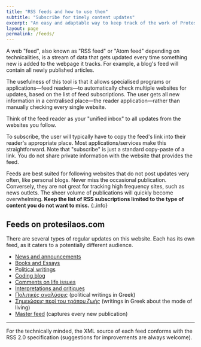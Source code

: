 ```yaml
---
title: "RSS feeds and how to use them"
subtitle: "Subscribe for timely content updates"
excerpt: "An easy and adaptable way to keep track of the work of Protesilaos Stavrou."
layout: page
permalink: /feeds/
---
```


A web "feed", also known as "RSS feed" or "Atom feed" depending on
technicalities, is a stream of data that gets updated every time
something new is added to the webpage it tracks.  For example, a blog's
feed will contain all newly published articles.

The usefulness of this tool is that it allows specialised programs or
applications—feed readers—to automatically check multiple websites for
updates, based on the list of feed subscriptions.  The user gets all new
information in a centralised place—the reader application—rather than
manually checking every single website.

Think of the feed reader as your "unified inbox" to all updates from the
websites you follow.

To subscribe, the user will typically have to copy the feed's link into
their reader's appropriate place.  Most applications/services make this
straightforward.  Note that "subscribe" is just a standard copy-paste of
a link.  You do not share private information with the website that
provides the feed.

Feeds are best suited for following websites that do not post updates
very often, like personal blogs.  Never miss the occasional publication.
Conversely, they are not great for tracking high frequency sites, such
as news outlets.  The sheer volume of publications will quickly become
overwhelming.  **Keep the list of RSS subscriptions limited to the type
of content you do not want to miss.**
{:.info}

## Feeds on protesilaos.com

There are several types of regular updates on this website.  Each has
its own feed, as it caters to a potentially different audience.

* [News and announcements](https://protesilaos.com/news.xml)
* [Books and Essays](https://protesilaos.com/books.xml)
* [Political writings](https://protesilaos.com/politics.xml)
* [Coding blog](https://protesilaos.com/codelog.xml)
* [Comments on life issues](https://protesilaos.com/commentary.xml)
* [Interpretations and critiques](https://protesilaos.com/interpretations.xml)
* [Πολιτικές αναλύσεις](https://protesilaos.com/greek.xml) (political writings in Greek)
* [Σημειώσεις περί του τρόπου ζωής](https://protesilaos.com/life.xml) (writings in Greek about the mode of living)
* [Master feed](https://protesilaos.com/master.xml) (captures every new publication)

* * *

For the technically minded, the XML source of each feed conforms with
the RSS 2.0 specification (suggestions for improvements are always
welcome).
